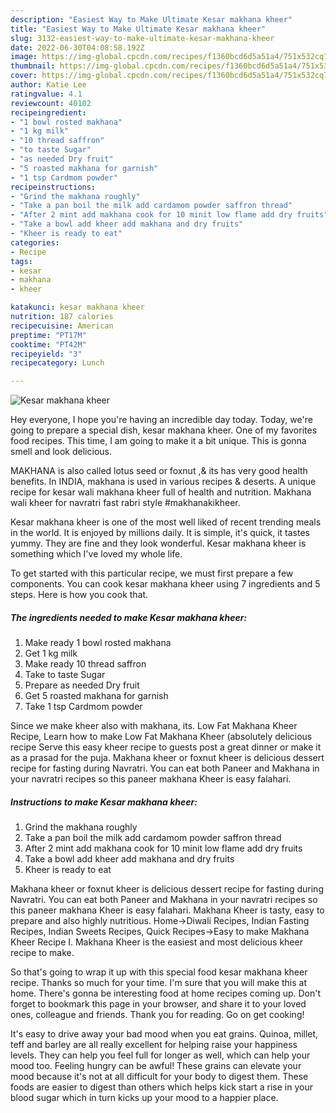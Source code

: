 ```yaml
---
description: "Easiest Way to Make Ultimate Kesar makhana kheer"
title: "Easiest Way to Make Ultimate Kesar makhana kheer"
slug: 3132-easiest-way-to-make-ultimate-kesar-makhana-kheer
date: 2022-06-30T04:08:58.192Z
image: https://img-global.cpcdn.com/recipes/f1360bcd6d5a51a4/751x532cq70/kesar-makhana-kheer-recipe-main-photo.jpg
thumbnail: https://img-global.cpcdn.com/recipes/f1360bcd6d5a51a4/751x532cq70/kesar-makhana-kheer-recipe-main-photo.jpg
cover: https://img-global.cpcdn.com/recipes/f1360bcd6d5a51a4/751x532cq70/kesar-makhana-kheer-recipe-main-photo.jpg
author: Katie Lee
ratingvalue: 4.1
reviewcount: 40102
recipeingredient:
- "1 bowl rosted makhana"
- "1 kg milk"
- "10 thread saffron"
- "to taste Sugar"
- "as needed Dry fruit"
- "5 roasted makhana for garnish"
- "1 tsp Cardmom powder"
recipeinstructions:
- "Grind the makhana roughly"
- "Take a pan boil the milk add cardamom powder saffron thread"
- "After 2 mint add makhana cook for 10 minit low flame add dry fruits"
- "Take a bowl add kheer add makhana and dry fruits"
- "Kheer is ready to eat"
categories:
- Recipe
tags:
- kesar
- makhana
- kheer

katakunci: kesar makhana kheer 
nutrition: 187 calories
recipecuisine: American
preptime: "PT17M"
cooktime: "PT42M"
recipeyield: "3"
recipecategory: Lunch

---
```



![Kesar makhana kheer](https://img-global.cpcdn.com/recipes/f1360bcd6d5a51a4/751x532cq70/kesar-makhana-kheer-recipe-main-photo.jpg)

Hey everyone, I hope you're having an incredible day today. Today, we're going to prepare a special dish, kesar makhana kheer. One of my favorites food recipes. This time, I am going to make it a bit unique. This is gonna smell and look delicious.

MAKHANA is also called lotus seed or foxnut ,&amp; its has very good health benefits. In INDIA, makhana is used in various recipes &amp; deserts. A unique recipe for kesar wali makhana kheer full of health and nutrition. Makhana wali kheer for navratri fast rabri style #makhanakikheer.

Kesar makhana kheer is one of the most well liked of recent trending meals in the world. It is enjoyed by millions daily. It is simple, it's quick, it tastes yummy. They are fine and they look wonderful. Kesar makhana kheer is something which I've loved my whole life.


To get started with this particular recipe, we must first prepare a few components. You can cook kesar makhana kheer using 7 ingredients and 5 steps. Here is how you cook that.

<!--inarticleads1-->

##### The ingredients needed to make Kesar makhana kheer:

1. Make ready 1 bowl rosted makhana
1. Get 1 kg milk
1. Make ready 10 thread saffron
1. Take to taste Sugar
1. Prepare as needed Dry fruit
1. Get 5 roasted makhana for garnish
1. Take 1 tsp Cardmom powder


Since we make kheer also with makhana, its. Low Fat Makhana Kheer Recipe, Learn how to make Low Fat Makhana Kheer (absolutely delicious recipe Serve this easy kheer recipe to guests post a great dinner or make it as a prasad for the puja. Makhana kheer or foxnut kheer is delicious dessert recipe for fasting during Navratri. You can eat both Paneer and Makhana in your navratri recipes so this paneer makhana Kheer is easy falahari. 

<!--inarticleads2-->

##### Instructions to make Kesar makhana kheer:

1. Grind the makhana roughly
1. Take a pan boil the milk add cardamom powder saffron thread
1. After 2 mint add makhana cook for 10 minit low flame add dry fruits
1. Take a bowl add kheer add makhana and dry fruits
1. Kheer is ready to eat


Makhana kheer or foxnut kheer is delicious dessert recipe for fasting during Navratri. You can eat both Paneer and Makhana in your navratri recipes so this paneer makhana Kheer is easy falahari. Makhana Kheer is tasty, easy to prepare and also highly nutritious. Home→Diwali Recipes, Indian Fasting Recipes, Indian Sweets Recipes, Quick Recipes→Easy to make Makhana Kheer Recipe I. Makhana Kheer is the easiest and most delicious kheer recipe to make. 

So that's going to wrap it up with this special food kesar makhana kheer recipe. Thanks so much for your time. I'm sure that you will make this at home. There's gonna be interesting food at home recipes coming up. Don't forget to bookmark this page in your browser, and share it to your loved ones, colleague and friends. Thank you for reading. Go on get cooking!

It's easy to drive away your bad mood when you eat grains. Quinoa, millet, teff and barley are all really excellent for helping raise your happiness levels. They can help you feel full for longer as well, which can help your mood too. Feeling hungry can be awful! These grains can elevate your mood because it's not at all difficult for your body to digest them. These foods are easier to digest than others which helps kick start a rise in your blood sugar which in turn kicks up your mood to a happier place.
